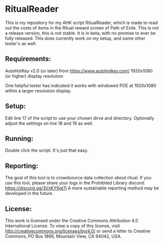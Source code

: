 # RitualReader

This is my repository for my AHK script RitualReader, which is made to read out the costs of items in the Ritual reward screen of Path of Exile.
This is not a release version, this is not stable. It is in beta, with no promise to ever be fully released.
This does currently work on my setup, and some other tester's as well.

## Requirements:

AutoHotKey v2.0 (or later) from https://www.autohotkey.com/
1920x1080 (or higher) display resolution

One helpful tester has indicated it works with windowed POE at 1920x1080 within a larger resolution display. 

## Setup:

Edit line 17 of the script to use your chosen dirve and directory.
Optionally adjust the settings on line 18 and 19 as well.

## Running:

Double click the script. It's just that easy.

## Reporting:

The goal of this tool is to crowdsource data collection about ritual. If you use this tool, please share your logs in the Prohibited Library discord: https://discord.gg/3VxKY6gt7j
A more sustainable reporting method may be developed in the future.

## License:

This work is licensed under the Creative Commons Attribution 4.0 International License.
To view a copy of this license, visit http://creativecommons.org/licenses/by/4.0/ or
send a letter to Creative Commons, PO Box 1866, Mountain View, CA 94042, USA.
 
